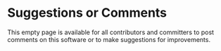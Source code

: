 # Suggestions or Comments #

This empty page is available for all contributors and committers to post comments on this software or to make suggestions for improvements.